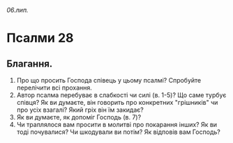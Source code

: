 
_06.лип._

# Псалми 28

## Благання.
1. Про що просить Господа співець у цьому псалмі? Спробуйте перелічити всі прохання.
2. Автор псалма перебуває в слабкості чи силі (в. 1-5)? Що саме турбує співця? Як ви думаєте, він говорить про конкретних "грішників" чи про усіх взагалі? Який гріх він їм закидає?
3. Як ви думаєте, як допоміг Господь (в. 7)?
4. Чи траплялося вам просити в молитві про покарання інших? Як ви тоді почувалися? Чи шкодували ви потім? Як відповів вам Господь?
